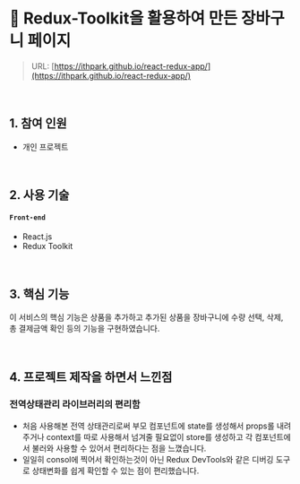 
# :pushpin: Redux-Toolkit을 활용하여 만든 장바구니 페이지
> URL: [https://ithpark.github.io/react-redux-app/](https://ithpark.github.io/react-redux-app/)
> 

</br>

## 1. 참여 인원
- 개인 프로젝트 

</br>

## 2. 사용 기술
#### `Front-end`
  - React.js
  - Redux Toolkit

</br>

## 3. 핵심 기능
이 서비스의 핵심 기능은 상품을 추가하고 추가된 상품을 장바구니에 수량 선택, 삭제, 총 결제금액 확인 등의 기능을 구현하였습니다.

<br/>

## 4. 프로젝트 제작을 하면서 느낀점
### 전역상태관리 라이브러리의 편리함
- 처음 사용해본 전역 상태관리로써 부모 컴포넌트에 state를 생성해서 props롤 내려주거나 context를 따로 사용해서 넘겨줄 필요없이 store를 생성하고 각 컴포넌트에서 불러와 사용할 수 있어서 편리하다는 점을 느꼈습니다.
- 일일히 consol에 찍어서 확인하는것이 아닌 Redux DevTools와 같은 디버깅 도구로 상태변화를 쉽게 확인할 수 있는 점이 편리했습니다.
  

  



